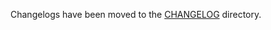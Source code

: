 Changelogs have been moved to the [CHANGELOG](https://github.com/antrea-io/antrea/blob/v2.1.1/CHANGELOG) directory.
